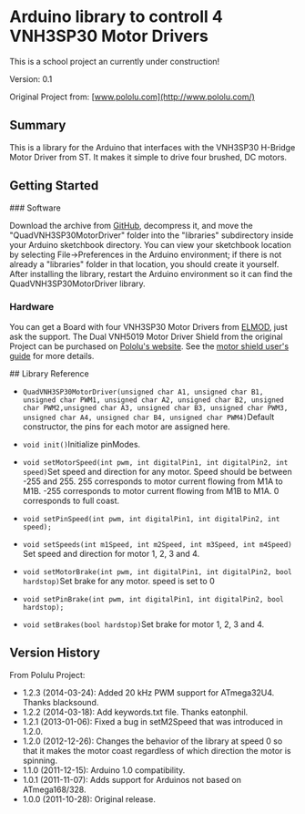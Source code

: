 # Arduino library to controll 4 VNH3SP30 Motor Drivers

This is a school project an currently under construction!

Version: 0.1

Original Project from:
[www.pololu.com](http://www.pololu.com/)

## Summary

This is a library for the Arduino that interfaces with the VNH3SP30 H-Bridge Motor Driver from ST. It makes it simple to drive four brushed, DC motors.

## Getting Started

### Software

Download the archive from [GitHub](http://github.com/v0tti/Quad-VNH3SP30-Motor-Driver), decompress it, and move the "QuadVNH3SP30MotorDriver" folder into the "libraries" subdirectory inside your Arduino sketchbook directory. You can view your sketchbook location by selecting File->Preferences in the Arduino environment; if there is not already a "libraries" folder in that location, you should create it yourself. After installing the library, restart the Arduino environment so it can find the QuadVNH3SP30MotorDriver library.

### Hardware

You can get a Board with four VNH3SP30 Motor Drivers from [ELMOD](http://elmod.eu), just ask the support.
The Dual VNH5019 Motor Driver Shield from the original Project can be purchased on [Pololu's website](http://www.pololu.com/catalog/product/2507). See the [motor shield user's guide](http://www.pololu.com/docs/0J49) for more details.

## Library Reference


- ```QuadVNH3SP30MotorDriver(unsigned char A1, unsigned char B1, unsigned char PWM1, unsigned char A2, unsigned char B2, unsigned char PWM2,unsigned char A3, unsigned char B3, unsigned char PWM3, unsigned char A4, unsigned char B4, unsigned char PWM4)```Default constructor, the pins for each motor are assigned here.

- ```void init()```Initialize pinModes.

- ```void setMotorSpeed(int pwm, int digitalPin1, int digitalPin2, int speed)```Set speed and direction for any motor. Speed should be between -255 and 255. 255 corresponds to motor current flowing from M1A to M1B. -255 corresponds to motor current flowing from M1B to M1A.  0 corresponds to full coast.
- ```void setPinSpeed(int pwm, int digitalPin1, int digitalPin2, int speed);```
- ```void setSpeeds(int m1Speed, int m2Speed, int m3Speed, int m4Speed)``` Set speed and direction for motor 1, 2, 3 and 4. 

- ```void setMotorBrake(int pwm, int digitalPin1, int digitalPin2, bool hardstop)```Set brake for any motor. speed is set to 0
- ```void setPinBrake(int pwm, int digitalPin1, int digitalPin2, bool hardstop);```
- ```void setBrakes(bool hardstop)```Set brake for motor 1, 2, 3 and 4.

## Version History

From Polulu Project:

- 1.2.3 (2014-03-24): Added 20 kHz PWM support for ATmega32U4. Thanks blacksound.
- 1.2.2 (2014-03-18): Add keywords.txt file. Thanks eatonphil.
- 1.2.1 (2013-01-06): Fixed a bug in setM2Speed that was introduced in 1.2.0.
- 1.2.0 (2012-12-26): Changes the behavior of the library at speed 0 so that it makes the motor coast regardless of which direction the motor is spinning.
- 1.1.0 (2011-12-15): Arduino 1.0 compatibility.
- 1.0.1 (2011-11-07): Adds support for Arduinos not based on ATmega168/328.
- 1.0.0 (2011-10-28): Original release.